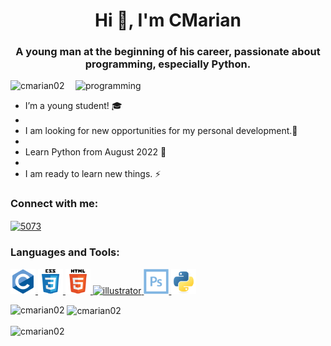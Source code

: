 
<h1 align="center">Hi 👋, I'm CMarian</h1>
<h3 align="center">A young man at the beginning of his career, passionate about programming, especially Python.</h3>
<img align="right" alt="programming" width="400" src="https://media.tenor.com/NOYF3f82b_gAAAAC/programmer.gif">
<p align="left"> <img src="https://komarev.com/ghpvc/?username=cmarian02&label=Profile%20views&color=e97c16&style=flat" alt="cmarian02" /> </p>

- I’m a young student! 🎓
- 
- I am looking for new opportunities for my personal development.👀
- 
- Learn Python from August 2022 📅
- 
- I am ready to learn new things. ⚡

<h3 align="left">Connect with me:</h3>
<p align="left">
<a href="https://discord.gg/#5073" target="blank"><img align="center" src="https://raw.githubusercontent.com/rahuldkjain/github-profile-readme-generator/master/src/images/icons/Social/discord.svg" alt="5073" height="30" width="40" /></a>
</p>

<h3 align="left">Languages and Tools:</h3>
<p align="left"> <a href="https://www.cprogramming.com/" target="_blank" rel="noreferrer"> <img src="https://raw.githubusercontent.com/devicons/devicon/master/icons/c/c-original.svg" alt="c" width="40" height="40"/> </a> <a href="https://www.w3schools.com/css/" target="_blank" rel="noreferrer"> <img src="https://raw.githubusercontent.com/devicons/devicon/master/icons/css3/css3-original-wordmark.svg" alt="css3" width="40" height="40"/> </a> <a href="https://www.w3.org/html/" target="_blank" rel="noreferrer"> <img src="https://raw.githubusercontent.com/devicons/devicon/master/icons/html5/html5-original-wordmark.svg" alt="html5" width="40" height="40"/> </a> <a href="https://www.adobe.com/in/products/illustrator.html" target="_blank" rel="noreferrer"> <img src="https://www.vectorlogo.zone/logos/adobe_illustrator/adobe_illustrator-icon.svg" alt="illustrator" width="40" height="40"/> </a> <a href="https://www.photoshop.com/en" target="_blank" rel="noreferrer"> <img src="https://raw.githubusercontent.com/devicons/devicon/master/icons/photoshop/photoshop-line.svg" alt="photoshop" width="40" height="40"/> </a> <a href="https://www.python.org" target="_blank" rel="noreferrer"> <img src="https://raw.githubusercontent.com/devicons/devicon/master/icons/python/python-original.svg" alt="python" width="40" height="40"/> </a> </p>

<p><img align="left" src="https://github-readme-stats.vercel.app/api/top-langs?username=cmarian02&show_icons=true&theme=cobalt&locale=en&layout=compact" alt="cmarian02" /></p>

<p>&nbsp;<img align="center" src="https://github-readme-stats.vercel.app/api?username=cmarian02&show_icons=true&theme=cobalt&locale=en" alt="cmarian02" /></p>

<p><img align="center" src="https://github-readme-streak-stats.herokuapp.com/?user=cmarian02&theme=dark" alt="cmarian02" /></p>
